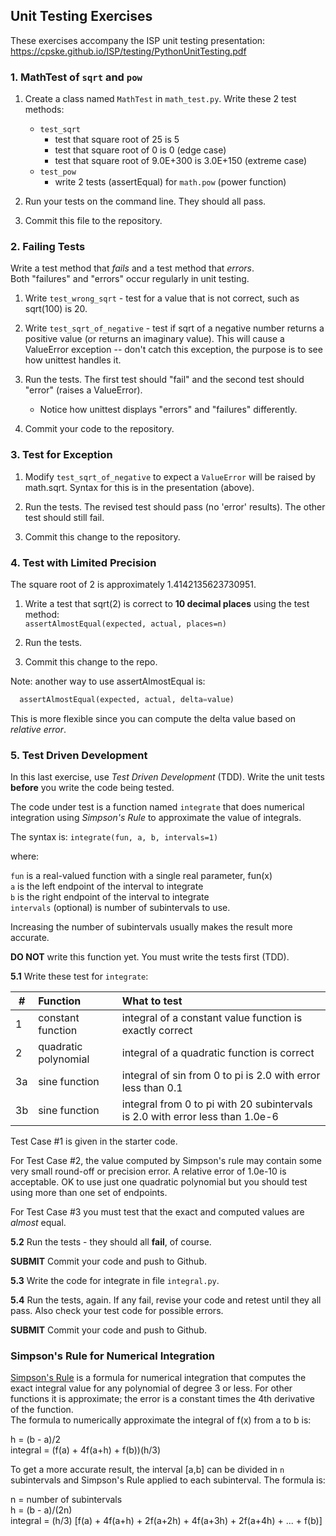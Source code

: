 ## Unit Testing Exercises

These exercises accompany the ISP unit testing presentation:
<https://cpske.github.io/ISP/testing/PythonUnitTesting.pdf>


### 1. MathTest of `sqrt` and `pow`

1. Create a class named `MathTest` in `math_test.py`.  Write these 2 test methods:
   * `test_sqrt`
      - test that square root of 25 is 5
      - test that square root of 0 is 0 (edge case)
      - test that square root of 9.0E+300 is 3.0E+150 (extreme case)
   * `test_pow`
      - write 2 tests (assertEqual) for `math.pow` (power function)

2. Run your tests on the command line.  They should all pass.

3. Commit this file to the repository.

### 2. Failing Tests

Write a test method that *fails* and a test method that *errors*.    
Both "failures" and "errors" occur regularly in unit testing.

1. Write `test_wrong_sqrt` - test for a value that is not correct, such as sqrt(100) is 20.

2. Write `test_sqrt_of_negative` - test if sqrt of a negative number returns a positive value (or returns an imaginary value).  This will cause a ValueError exception -- don't catch this exception, the purpose is to see how unittest handles it.

3. Run the tests.  The first test should "fail" and the second test should "error" (raises a ValueError).  
   - Notice how unittest displays "errors" and "failures" differently.

4. Commit your code to the repository.


### 3. Test for Exception

1. Modify `test_sqrt_of_negative` to expect a `ValueError` will be raised by math.sqrt.  Syntax for this is in the presentation (above).

2. Run the tests.  The revised test should pass (no 'error' results). The other test should still fail.

3. Commit this change to the repository.

### 4. Test with Limited Precision

The square root of 2 is approximately 1.4142135623730951.

1. Write a test that sqrt(2) is correct to **10 decimal places** using the test method:    
   `assertAlmostEqual(expected, actual, places=n)`

2. Run the tests.

3. Commit this change to the repo.

Note: another way to use assertAlmostEqual is:
```python
  assertAlmostEqual(expected, actual, delta=value)
```
This is more flexible since you can compute the delta value based on *relative error*.


### 5. Test Driven Development

In this last exercise, use *Test Driven Development* (TDD).  Write the unit tests **before** you write the code being tested.

The code under test is a function named `integrate` that does numerical integration using *Simpson's Rule* to approximate the value of integrals.

The syntax is: `integrate(fun, a, b, intervals=1)`     

where:

  `fun` is a real-valued function with a single real parameter, fun(x)    
  `a` is the left endpoint of the interval to integrate    
  `b` is the right endpoint of the interval to integrate    
  `intervals` (optional) is number of subintervals to use. 

Increasing the number of subintervals usually makes the result more accurate.

**DO NOT** write this function yet.  You must write the tests first (TDD).


**5.1** Write these test for `integrate`:

| # | Function  | What to test      |
|---|:----------|:------------------|
| 1 | constant function | integral of a constant value function is exactly correct |
| 2 | quadratic polynomial | integral of a quadratic function is correct |
| 3a | sine function      | integral of sin from 0 to pi is 2.0 with error less than 0.1 |
| 3b | sine function      | integral from 0 to pi with 20 subintervals is 2.0 with error less than 1.0e-6 |

Test Case #1 is given in the starter code.

For Test Case #2, the value computed by Simpson's rule may contain some very small round-off or precision error. A relative error of 1.0e-10 is acceptable. OK to use just one quadratic polynomial but you should test using more than one set of endpoints.

For Test Case #3 you must test that the exact and computed values are *almost* equal.

**5.2** Run the tests - they should all **fail**, of course.

**SUBMIT** Commit your code and push to Github.

**5.3** Write the code for integrate in file `integral.py`.

**5.4** Run the tests, again.  If any fail, revise your code and retest until they all pass. Also check your test code for possible errors.

**SUBMIT** Commit your code and push to Github.


### Simpson's Rule for Numerical Integration

[Simpson's Rule][Simpsons-Rule] is a formula for numerical integration that computes the exact integral value for any polynomial of degree 3 or less. For other functions it is approximate; the error is a constant times the 4th derivative of the function.  
The formula to numerically approximate the integral of f(x) from a to b is:

  h = (b - a)/2    
  integral = (f(a) + 4f(a+h) + f(b))(h/3)

To get a more accurate result, the interval [a,b] can be divided in `n` subintervals and Simpson's Rule applied to each subinterval.  The formula is:

n = number of subintervals    
h = (b - a)/(2n)   
integral = (h/3) [f(a) + 4f(a+h) + 2f(a+2h) + 4f(a+3h) + 2f(a+4h) + ... + f(b)] 


[Simpsons-Rule]: https://en.wikipedia.org/wiki/Simpson%27s_rule
